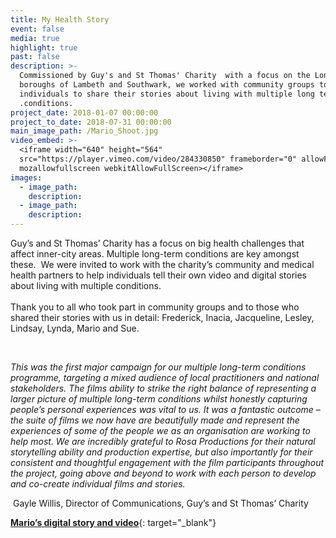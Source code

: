 ```yaml
---
title: My Health Story
event: false
media: true
highlight: true
past: false
description: >-
  Commissioned by Guy's and St Thomas' Charity  with a focus on the London
  boroughs of Lambeth and Southwark, we worked with community groups to reach
  individuals to share their stories about living with multiple long term health
  .conditions.
project_date: 2018-01-07 00:00:00
project_to_date: 2018-07-31 00:00:00
main_image_path: /Mario_Shoot.jpg
video_embed: >-
  <iframe width="640" height="564"
  src="https://player.vimeo.com/video/284330850" frameborder="0" allowFullScreen
  mozallowfullscreen webkitAllowFullScreen></iframe>
images:
  - image_path:
    description:
  - image_path:
    description:
---
```


Guy’s and St Thomas’ Charity has a focus on big health challenges that affect inner-city areas. Multiple long-term conditions are key amongst these.&nbsp; We were invited to work with the charity’s community and medical health partners to help individuals tell their own video and digital stories about living with multiple conditions.<br><br>Thank you to all who took part in community groups and to those who shared their stories with us in detail: Frederick, Inacia, Jacqueline, Lesley, Lindsay, Lynda, Mario and Sue.

&nbsp;

*This was the first major campaign for our multiple long-term conditions programme, targeting a mixed audience of local practitioners and national stakeholders. The films ability to strike the right balance of representing a larger picture of multiple long-term conditions whilst honestly capturing people’s personal experiences was vital to us. It was a fantastic outcome – the suite of films we now have are beautifully made and represent the experiences of some of the people we as an organisation are working to help most. We are incredibly grateful to Rosa Productions for their natural storytelling ability and production expertise, but also importantly for their consistent and thoughtful engagement with the film participants throughout the project, going above and beyond to work with each person to develop and co-create individual films and stories.*

&nbsp;Gayle Willis, Director of Communications, Guy’s and St Thomas’ Charity

[**Mario’s digital story and video**](https://gsttcharity-uk.shorthandstories.com/mario/){: target="_blank"}

&nbsp;
